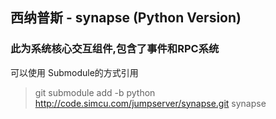 ## 西纳普斯 - synapse (Python Version)

### 此为系统核心交互组件,包含了事件和RPC系统

可以使用 Submodule的方式引用

> git submodule add -b python http://code.simcu.com/jumpserver/synapse.git synapse

